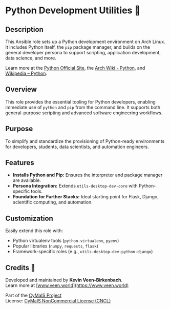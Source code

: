 # Python Development Utilities 🐍

## Description

This Ansible role sets up a Python development environment on Arch Linux. It includes Python itself, the `pip` package manager, and builds on the general developer persona to support scripting, application development, data science, and more.

Learn more at the [Python Official Site](https://www.python.org/), the [Arch Wiki - Python](https://wiki.archlinux.org/title/Python), and [Wikipedia – Python](https://en.wikipedia.org/wiki/Python_(programming_language)).

## Overview

This role provides the essential tooling for Python developers, enabling immediate use of `python` and `pip` from the command line. It supports both general-purpose scripting and advanced software engineering workflows.

## Purpose

To simplify and standardize the provisioning of Python-ready environments for developers, students, data scientists, and automation engineers.

## Features

- **Installs Python and Pip:** Ensures the interpreter and package manager are available.
- **Persona Integration:** Extends `utils-desktop-dev-core` with Python-specific tools.
- **Foundation for Further Stacks:** Ideal starting point for Flask, Django, scientific computing, and automation.

## Customization

Easily extend this role with:
- Python virtualenv tools (`python-virtualenv`, `pyenv`)
- Popular libraries (`numpy`, `requests`, `flask`)
- Framework-specific roles (e.g., `utils-desktop-dev-python-django`)

## Credits 📝

Developed and maintained by **Kevin Veen-Birkenbach**.  
Learn more at [www.veen.world](https://www.veen.world)

Part of the [CyMaIS Project](https://github.com/kevinveenbirkenbach/cymais)  
License: [CyMaIS NonCommercial License (CNCL)](https://s.veen.world/cncl)
